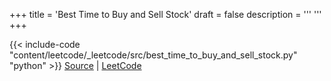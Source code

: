 +++
title = 'Best Time to Buy and Sell Stock'
draft = false
description =  '''
'''
+++

{{< include-code "content/leetcode/_leetcode/src/best_time_to_buy_and_sell_stock.py" "python" >}}
[Source](https://github.com/grind-rip/leetcode/blob/master/src/best_time_to_buy_and_sell_stock.py) | [LeetCode](https://leetcode.com/problems/best-time-to-buy-and-sell-stock)
